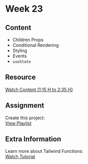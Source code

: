 # Week 23

## Content

- Children Props  
- Conditional Rendering  
- Styling  
- Events  
- `useState`  

## Resource

[Watch Content (1:15 H to 2:35 H)](https://youtu.be/qnwFpjIqsrA?si=SexKw2ziOflDi8cW)

## Assignment

Create this project:  
[View Playlist](https://youtube.com/playlist?list=PLakmP0ibjfQcNNh7PnmIQ9zTm2bLM_wCC&si=FtmjR6HeREEkJt-7)

## Extra Information

Learn more about Tailwind Functions:  
[Watch Tutorial](https://www.youtube.com/watch?v=re2JFITR7TI&t=3s&pp=ygUUY24gZnVuY3Rpb24gdGFpbHdpbmQ%3D)
